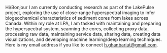 Hi/Bonjour
I am currently conducting research as part of the LakePulse project, exploring the use of close-range hyperspectral imaging to infer biogeochemical characteristics of sediment cores from lakes across Canada. Within my role at LPA, I am tasked with maintaining and preparing the hyperspectral system, scanning the cores, collecting proxy data, processing raw data, maintaining service data, sharing data, creating data visualizations, and developing machine learning/deep learning techniques. Here is my email address if you like to connect h.ghanbariut@gmail.com.
